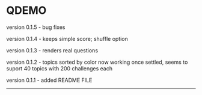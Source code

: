 #  QDEMO

version 0.1.5 - bug fixes

version 0.1.4 - keeps simple score; shuffle option 

version 0.1.3 - renders real questions 

version 0.1.2 - topics sorted by color now working 
                once settled, seems to suport 40 topics with 200 challenges each
                
version 0.1.1 - added README FILE

--------



